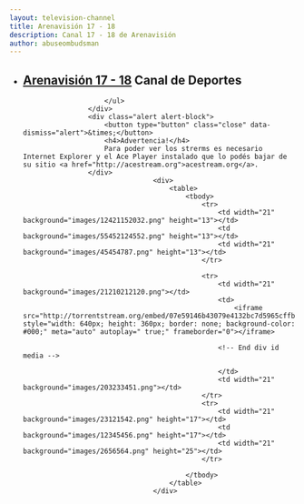 ```yaml
---
layout: television-channel
title: Arenavisión 17 - 18
description: Canal 17 - 18 de Arenavisión
author: abuseombudsman
---
```

<html>
					<div itemscope itemtype="http://schema.org/TelevisionChannel">
						<ul>
							<li><h2><a href="/arenavision17-18.html"><span itemprop="name">Arenavisión 17 - 18</span></a> <span itemprop="description">Canal de Deportes</span></h2></li>
							
						</ul>
					</div>
					<div class="alert alert-block">
						<button type="button" class="close" data-dismiss="alert">&times;</button>
						<h4>Advertencia!</h4>
						Para poder ver los strerms es necesario Internet Explorer y el Ace Player instalado que lo podés bajar de su sitio <a href="http://acestream.org">acestream.org</a>.
					</div>
									<div>
										<table>
											<tbody>
												<tr>
													<td width="21" background="images/12421152032.png" height="13"></td>
													<td background="images/55452124552.png" height="13"></td>
													<td width="21" background="images/45454787.png" height="13"></td>
												</tr>

												<tr>
													<td width="21" background="images/21210212120.png"></td>
													<td>
														<iframe src="http://torrentstream.org/embed/07e59146b43079e4132bc7d5965cffb756a5c986" style="width: 640px; height: 360px; border: none; background-color: #000;" meta="auto" autoplay=" true;" frameborder="0"></iframe>
														
													<!-- End div id media -->
								
													</td>
													<td width="21" background="images/203233451.png"></td>
												</tr>
												<tr>
													<td width="21" background="images/23121542.png" height="17"></td>
													<td background="images/12345456.png" height="17"></td>
													<td width="21" background="images/2656564.png" height="25"></td>
												</tr>

											</tbody>
										</table>
									</div>
</html>